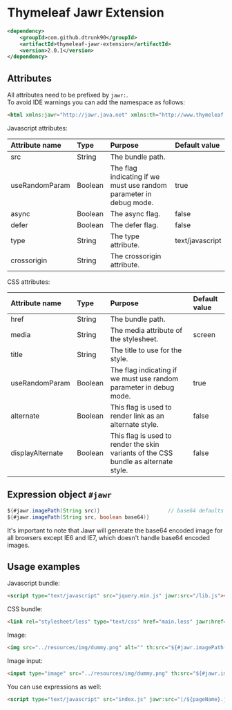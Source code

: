 Thymeleaf Jawr Extension
========================

```xml
<dependency>
	<groupId>com.github.dtrunk90</groupId>
	<artifactId>thymeleaf-jawr-extension</artifactId>
	<version>2.0.1</version>
</dependency>
```

Attributes
----------

All attributes need to be prefixed by `jawr:`.<br />
To avoid IDE warnings you can add the namespace as follows:
```html
<html xmlns:jawr="http://jawr.java.net" xmlns:th="http://www.thymeleaf.org"></html>
```

Javascript attributes:

| Attribute name | Type    | Purpose                                                            | Default value   |
| :------------- | :------ | :----------------------------------------------------------------- | :-------------- |
| src            | String  | The bundle path.                                                   |                 |
| useRandomParam | Boolean | The flag indicating if we must use random parameter in debug mode. | true            |
| async          | Boolean | The async flag.                                                    | false           |
| defer          | Boolean | The defer flag.                                                    | false           |
| type           | String  | The type attribute.                                                | text/javascript |
| crossorigin    | String  | The crossorigin attribute.                                         |                 |

CSS attributes:

| Attribute name   | Type    | Purpose                                                                             | Default value |
| :--------------- | :------ | :---------------------------------------------------------------------------------- | :------------ |
| href             | String  | The bundle path.                                                                    |               |
| media            | String  | The media attribute of the stylesheet.                                              | screen        |
| title            | String  | The title to use for the style.                                                     |               |
| useRandomParam   | Boolean | The flag indicating if we must use random parameter in debug mode.                  | true          |
| alternate        | Boolean | This flag is used to render link as an alternate style.                             | false         |
| displayAlternate | Boolean | This flag is used to render the skin variants of the CSS bundle as alternate style. | false         |

Expression object `#jawr`
--------------------------

```java
${#jawr.imagePath(String src)}						// base64 defaults to false
${#jawr.imagePath(String src, boolean base64)}
```

It's important to note that Jawr will generate the base64 encoded image for all browsers except IE6 and IE7, which doesn't handle base64 encoded images.

Usage examples
--------------

Javascript bundle:
```html
<script type="text/javascript" src="jquery.min.js" jawr:src="/lib.js"></script>
```

CSS bundle:
```html
<link rel="stylesheet/less" type="text/css" href="main.less" jawr:href="/all.css" />
```

Image:
```html
<img src="../resources/img/dummy.png" alt="" th:src="${#jawr.imagePath('/resources/img/dummy.png')}" />
```

Image input:
```html
<input type="image" src="../resources/img/dummy.png" th:src="${#jawr.imagePath('/resources/img/dummy.png')}" />
```

You can use expressions as well:
```html
<script type="text/javascript" src="index.js" jawr:src="|/${pageName}.js|"></script>
```